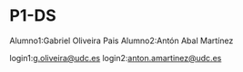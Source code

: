 # P1-DS
Alumno1:Gabriel Oliveira Pais
Alumno2:Antón Abal Martínez

login1:g.oliveira@udc.es
login2:anton.amartinez@udc.es
